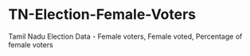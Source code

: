 # TN-Election-Female-Voters
Tamil Nadu Election Data - Female voters, Female voted, Percentage of female voters

